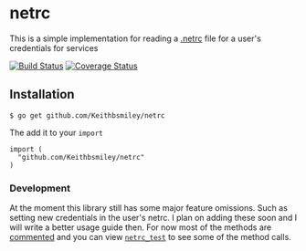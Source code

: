 # netrc

This is a simple implementation for reading a [.netrc](http://www.gnu.org/software/inetutils/manual/html_node/The-_002enetrc-File.html)
file for a user's credentials for services

[![Build Status](https://travis-ci.org/Keithbsmiley/netrc.png)](https://travis-ci.org/Keithbsmiley/netrc)
[![Coverage Status](https://coveralls.io/repos/Keithbsmiley/netrc/badge.png)](https://coveralls.io/r/Keithbsmiley/netrc)

## Installation

```
$ go get github.com/Keithbsmiley/netrc
```

The add it to your `import`

```
import (
  "github.com/Keithbsmiley/netrc"
)
```

### Development

At the moment this library still has some major feature omissions. Such
as setting new credentials in the user's netrc. I plan on adding these
soon and I will write a better usage guide then. For now most of the
methods are [commented](https://github.com/Keithbsmiley/netrc/blob/master/netrc.go)
and you can view [`netrc_test`](https://github.com/Keithbsmiley/netrc/blob/master/netrc_test.go)
to see some of the method calls.

